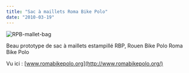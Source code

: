 ```yaml
---
title: "Sac à maillets Roma Bike Polo"
date: "2010-03-19"
---
```


![](http://www.guidoline.com/wp-content/uploads/2010/03/RPB-mallet-bag.jpg "RPB-mallet-bag")

Beau prototype de sac à maillets estampillé RBP, Rouen Bike Polo Roma Bike Polo

Vu ici : [www.romabikepolo.org](http://www.romabikepolo.org/)
